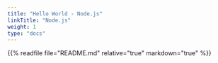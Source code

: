 ```yaml
---
title: "Hello World - Node.js"
linkTitle: "Node.js"
weight: 1
type: "docs"
---
```


{{% readfile file="README.md" relative="true" markdown="true" %}}
